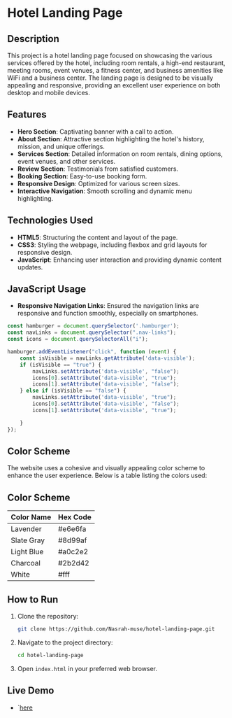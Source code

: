 # Hotel Landing Page

## Description

This project is a hotel landing page focused on showcasing the various services offered by the hotel, 
including room rentals, a high-end restaurant, meeting rooms, event venues, a fitness center, 
and business amenities like WiFi and a business center. The landing page is designed to be visually appealing and responsive, 
providing an excellent user experience on both desktop and mobile devices.

## Features

- **Hero Section**: Captivating banner with a call to action.
- **About Section**: Attractive section highlighting the hotel's history, mission, and unique offerings.
- **Services Section**: Detailed information on room rentals, dining options, event venues, and other services.
- **Review Section**: Testimonials from satisfied customers.
- **Booking Section**: Easy-to-use booking form.
- **Responsive Design**: Optimized for various screen sizes.
- **Interactive Navigation**: Smooth scrolling and dynamic menu highlighting.

## Technologies Used

- **HTML5**: Structuring the content and layout of the page.
- **CSS3**: Styling the webpage, including flexbox and grid layouts for responsive design.
- **JavaScript**: Enhancing user interaction and providing dynamic content updates.
 ## JavaScript Usage
 
 - **Responsive Navigation Links**: Ensured the navigation links are responsive and function smoothly, especially on smartphones.
```javascript
const hamburger = document.querySelector('.hamburger');
const navLinks = document.querySelector(".nav-links");
const icons = document.querySelectorAll("i");

hamburger.addEventListener("click", function (event) {
    const isVisible = navLinks.getAttribute('data-visible');
    if (isVisible == "true") {
        navLinks.setAttribute('data-visible', "false");
        icons[0].setAttribute('data-visible', "true");
        icons[1].setAttribute('data-visible', "false");
    } else if (isVisible == "false") {
        navLinks.setAttribute('data-visible', "true");
        icons[0].setAttribute('data-visible', "false");
        icons[1].setAttribute('data-visible', "true");

    }
});

```
## Color Scheme

The website uses a cohesive and visually appealing color scheme to enhance the user experience. Below is a table listing the colors used:

## Color Scheme

| Color Name          | Hex Code  |
|---------------------|-----------|
| Lavender            | #e6e6fa   |
| Slate Gray          | #8d99af   |
| Light Blue          | #a0c2e2   |
| Charcoal            | #2b2d42   |
| White               | #fff      |


## How to Run

1. Clone the repository:
    ```bash
    git clone https://github.com/Nasrah-muse/hotel-landing-page.git
    ```
2. Navigate to the project directory:
    ```bash
    cd hotel-landing-page
    ```
3. Open `index.html` in your preferred web browser.

## Live Demo 
- `[here](https://hotel-landing-page-five.vercel.app/)
